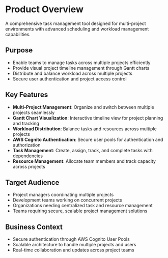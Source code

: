 # Product Overview

A comprehensive task management tool designed for multi-project environments with advanced scheduling and workload management capabilities.

## Purpose
- Enable teams to manage tasks across multiple projects efficiently
- Provide visual project timeline management through Gantt charts
- Distribute and balance workload across multiple projects
- Secure user authentication and project access control

## Key Features
- **Multi-Project Management**: Organize and switch between multiple projects seamlessly
- **Gantt Chart Visualization**: Interactive timeline view for project planning and tracking
- **Workload Distribution**: Balance tasks and resources across multiple projects
- **AWS Cognito Authentication**: Secure user pools for authentication and authorization
- **Task Management**: Create, assign, track, and complete tasks with dependencies
- **Resource Management**: Allocate team members and track capacity across projects

## Target Audience
- Project managers coordinating multiple projects
- Development teams working on concurrent projects
- Organizations needing centralized task and resource management
- Teams requiring secure, scalable project management solutions

## Business Context
- Secure authentication through AWS Cognito User Pools
- Scalable architecture to handle multiple projects and users
- Real-time collaboration and updates across project teams